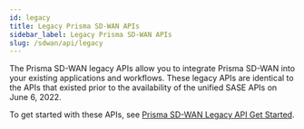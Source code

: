 ```yaml
---
id: legacy
title: Legacy Prisma SD-WAN APIs
sidebar_label: Legacy Prisma SD-WAN APIs
slug: /sdwan/api/legacy
---
```


The Prisma SD-WAN legacy APIs allow you to integrate Prisma SD-WAN into your existing applications
and workflows. These legacy APIs are identical to the APIs that existed prior to the availability of
the unified SASE APIs on June 6, 2022.

To get started with these APIs, see
[Prisma SD-WAN Legacy API Get Started](/sdwan/docs/legacy_getstarted).
